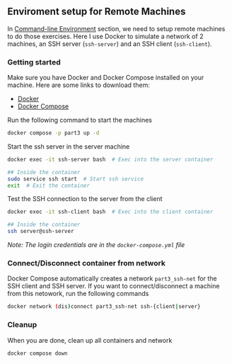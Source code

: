 ## Enviroment setup for Remote Machines

In [Command-line Environment](../../docs/part3-command-line-environment.md) section, we need to setup remote machines to do those exercises. Here I use Docker to simulate a network of 2 machines, an SSH server (`ssh-server`) and an SSH client (`ssh-client`).

### Getting started

Make sure you have Docker and Docker Compose installed on your machine. Here are some links to download them:

- [Docker](https://docs.docker.com/engine/install/)
- [Docker Compose](https://docs.docker.com/compose/install/)

Run the following command to start the machines
```bash
docker compose -p part3 up -d
```

Start the ssh server in the server machine
```bash
docker exec -it ssh-server bash  # Exec into the server container

## Inside the container
sudo service ssh start  # Start ssh service
exit  # Exit the container
```

Test the SSH connection to the server from the client
```bash
docker exec -it ssh-client bash  # Exec into the client container

## Inside the container
ssh server@ssh-server
```

*Note: The login credentials are in the `docker-compose.yml` file*

### Connect/Disconnect container from network

Docker Compose automatically creates a network `part3_ssh-net` for the SSH client and SSH server. If you want to connect/disconnect a machine from this netowork, run the following commands

```bash
docker network (dis)connect part3_ssh-net ssh-{client|server}
```

### Cleanup

When you are done, clean up all containers and network

```
docker compose down
```